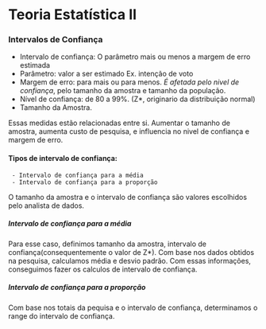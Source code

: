  # Teoria Estatística II
 
 ### Intervalos de Confiança
 
 
 
 - Intervalo de confiança: O parâmetro mais ou menos a margem de erro estimada
 - Parâmetro: valor a ser estimado Ex. intenção de voto
 - Margem de erro:  para mais ou para menos. *É afetada pelo nivel de confiança*, pelo tamanho da amostra e tamanho da população.
 - Nível de confiança: de 80 a 99%. (Z*, originario da distribuição normal)
 - Tamanho da Amostra.
 
 Essas medidas estão relacionadas entre si. Aumentar o tamanho de amostra, aumenta custo de pesquisa, e influencia no nivel de 
 confiança e margem de erro.
 
 
 #### Tipos de intervalo de confiança:
     - Intervalo de confiança para a média
     - Intervalo de confiança para a proporção
     
O tamanho da amostra e o intervalo de confiança são valores escolhidos pelo analista de dados.     
 
##### Intervalo de confiança para a média

Para esse caso, definimos tamanho da amostra, intervalo de confiança(consequentemente o valor de Z*).
Com base nos dados obtidos na pesquisa, calculamos média e desvio padrão. 
Com essas informações, conseguimos fazer os calculos de intervalo de confiança.

##### Intervalo de confiança para a proporção
Com base nos totais da pequisa e o intervalo de confiança, determinamos o range do intervalo de confiança.




 